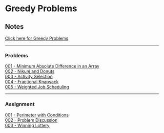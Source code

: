 # Greedy Problems


## Notes

[Click here for Greedy Problems](./assets/Greedy-Problems.pdf)<br>

---

### Problems 

[001 - Minimum Absolute Difference in an Array](./code/001-Min-Absolute-Diff-In-An-Array.cpp)<br>
[002 - Nikunj and Donuts](./code/002-Nikunj-And-Donuts.cpp)<br>
[003 - Activity Selection](./code/003-Activity-Selection.cpp)<br>
[004 - Fractional Knapsack](./code/004-Fractional-Knapsack.cpp)<br>
[005 - Weighted Job Scheduling](./code/005-Weighted-Job-Scheduling.cpp)<br>

---

### Assignment

[001 - Perimeter with Conditions](./code/006-Perimeter-With-Conditions.cpp)<br>
[002 - Problem Discussion](./code/007-Problem-Discussion.cpp)<br>
[003 - Winning Lottery](./code/008-Winning-Lottery.cpp)<br>

